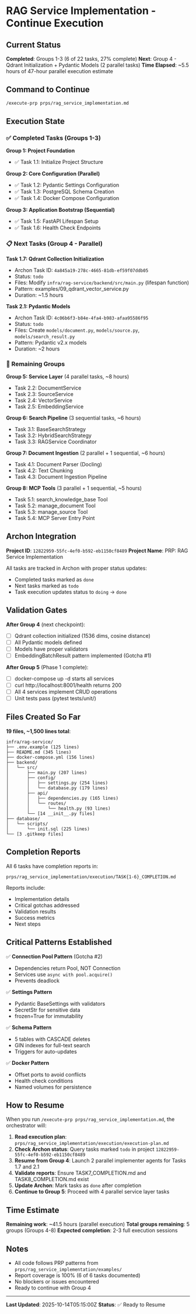 # RAG Service Implementation - Continue Execution

## Current Status

**Completed**: Groups 1-3 (6 of 22 tasks, 27% complete)
**Next**: Group 4 - Qdrant Initialization + Pydantic Models (2 parallel tasks)
**Time Elapsed**: ~5.5 hours of 47-hour parallel execution estimate

## Command to Continue

```bash
/execute-prp prps/rag_service_implementation.md
```

## Execution State

### ✅ Completed Tasks (Groups 1-3)

**Group 1: Project Foundation**
- ✅ Task 1.1: Initialize Project Structure

**Group 2: Core Configuration (Parallel)**
- ✅ Task 1.2: Pydantic Settings Configuration
- ✅ Task 1.3: PostgreSQL Schema Creation
- ✅ Task 1.4: Docker Compose Configuration

**Group 3: Application Bootstrap (Sequential)**
- ✅ Task 1.5: FastAPI Lifespan Setup
- ✅ Task 1.6: Health Check Endpoints

### 📋 Next Tasks (Group 4 - Parallel)

**Task 1.7: Qdrant Collection Initialization**
- Archon Task ID: `4a845a19-278c-4665-81db-ef59f07ddb05`
- Status: `todo`
- Files: Modify `infra/rag-service/backend/src/main.py` (lifespan function)
- Pattern: examples/09_qdrant_vector_service.py
- Duration: ~1.5 hours

**Task 2.1: Pydantic Models**
- Archon Task ID: `4c06b6f3-b84e-4fa4-b983-afaa95586f95`
- Status: `todo`
- Files: Create `models/document.py`, `models/source.py`, `models/search_result.py`
- Pattern: Pydantic v2.x models
- Duration: ~2 hours

### 🔄 Remaining Groups

**Group 5: Service Layer** (4 parallel tasks, ~8 hours)
- Task 2.2: DocumentService
- Task 2.3: SourceService
- Task 2.4: VectorService
- Task 2.5: EmbeddingService

**Group 6: Search Pipeline** (3 sequential tasks, ~6 hours)
- Task 3.1: BaseSearchStrategy
- Task 3.2: HybridSearchStrategy
- Task 3.3: RAGService Coordinator

**Group 7: Document Ingestion** (2 parallel + 1 sequential, ~6 hours)
- Task 4.1: Document Parser (Docling)
- Task 4.2: Text Chunking
- Task 4.3: Document Ingestion Pipeline

**Group 8: MCP Tools** (3 parallel + 1 sequential, ~5 hours)
- Task 5.1: search_knowledge_base Tool
- Task 5.2: manage_document Tool
- Task 5.3: manage_source Tool
- Task 5.4: MCP Server Entry Point

## Archon Integration

**Project ID**: `12822959-55fc-4ef0-b592-eb1150cf8489`
**Project Name**: PRP: RAG Service Implementation

All tasks are tracked in Archon with proper status updates:
- Completed tasks marked as `done`
- Next tasks marked as `todo`
- Task execution updates status to `doing` → `done`

## Validation Gates

**After Group 4** (next checkpoint):
- [ ] Qdrant collection initialized (1536 dims, cosine distance)
- [ ] All Pydantic models defined
- [ ] Models have proper validators
- [ ] EmbeddingBatchResult pattern implemented (Gotcha #1)

**After Group 5** (Phase 1 complete):
- [ ] docker-compose up -d starts all services
- [ ] curl http://localhost:8001/health returns 200
- [ ] All 4 services implement CRUD operations
- [ ] Unit tests pass (pytest tests/unit/)

## Files Created So Far

**19 files, ~1,500 lines total**:

```
infra/rag-service/
├── .env.example (125 lines)
├── README.md (345 lines)
├── docker-compose.yml (156 lines)
├── backend/
│   └── src/
│       ├── main.py (207 lines)
│       ├── config/
│       │   ├── settings.py (254 lines)
│       │   └── database.py (179 lines)
│       ├── api/
│       │   ├── dependencies.py (165 lines)
│       │   └── routes/
│       │       └── health.py (93 lines)
│       └── [14 __init__.py files]
├── database/
│   └── scripts/
│       └── init.sql (225 lines)
└── [3 .gitkeep files]
```

## Completion Reports

All 6 tasks have completion reports in:
```
prps/rag_service_implementation/execution/TASK{1-6}_COMPLETION.md
```

Reports include:
- Implementation details
- Critical gotchas addressed
- Validation results
- Success metrics
- Next steps

## Critical Patterns Established

✅ **Connection Pool Pattern** (Gotcha #2)
- Dependencies return Pool, NOT Connection
- Services use `async with pool.acquire()`
- Prevents deadlock

✅ **Settings Pattern**
- Pydantic BaseSettings with validators
- SecretStr for sensitive data
- frozen=True for immutability

✅ **Schema Pattern**
- 5 tables with CASCADE deletes
- GIN indexes for full-text search
- Triggers for auto-updates

✅ **Docker Pattern**
- Offset ports to avoid conflicts
- Health check conditions
- Named volumes for persistence

## How to Resume

When you run `/execute-prp prps/rag_service_implementation.md`, the orchestrator will:

1. **Read execution plan**: `prps/rag_service_implementation/execution/execution-plan.md`
2. **Check Archon status**: Query tasks marked `todo` in project `12822959-55fc-4ef0-b592-eb1150cf8489`
3. **Resume from Group 4**: Launch 2 parallel implementer agents for Tasks 1.7 and 2.1
4. **Validate reports**: Ensure TASK7_COMPLETION.md and TASK8_COMPLETION.md exist
5. **Update Archon**: Mark tasks as `done` after completion
6. **Continue to Group 5**: Proceed with 4 parallel service layer tasks

## Time Estimate

**Remaining work**: ~41.5 hours (parallel execution)
**Total groups remaining**: 5 groups (Groups 4-8)
**Expected completion**: 2-3 full execution sessions

## Notes

- All code follows PRP patterns from `prps/rag_service_implementation/examples/`
- Report coverage is 100% (6 of 6 tasks documented)
- No blockers or issues encountered
- Ready to continue with Group 4

---

**Last Updated**: 2025-10-14T05:15:00Z
**Status**: ✅ Ready to Resume
